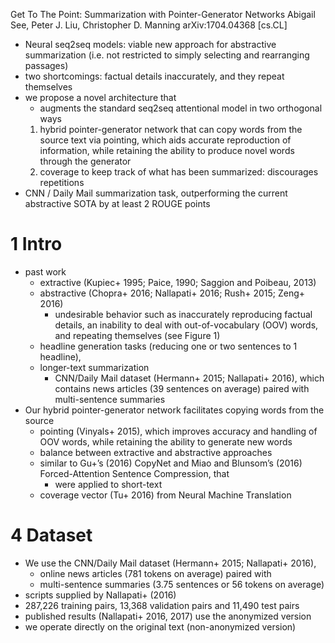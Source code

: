 Get To The Point: Summarization with Pointer-Generator Networks
Abigail See, Peter J. Liu, Christopher D. Manning
arXiv:1704.04368 [cs.CL]

* Neural seq2seq models: viable new approach for abstractive summarization
  (i.e. not restricted to simply selecting and rearranging passages)
* two shortcomings: factual details inaccurately, and they repeat themselves
* we propose a novel architecture that
  * augments the standard seq2seq attentional model in two orthogonal ways
  1. hybrid pointer-generator network that can
    copy words from the source text via pointing, which
    aids accurate reproduction of information, while
    retaining the ability to produce novel words through the generator
  2. coverage to keep track of what has been summarized: discourages repetitions
* CNN / Daily Mail summarization task,
  outperforming the current abstractive SOTA by at least 2 ROUGE points

# 1 Intro

* past work
  * extractive (Kupiec+ 1995; Paice, 1990; Saggion and Poibeau, 2013)
  * abstractive (Chopra+ 2016; Nallapati+ 2016; Rush+ 2015; Zeng+ 2016)
    * undesirable behavior such as
      inaccurately reproducing factual details, an
      inability to deal with out-of-vocabulary (OOV) words, and
      repeating themselves (see Figure 1)
  * headline generation tasks (reducing one or two sentences to 1 headline),
  * longer-text summarization
    * CNN/Daily Mail dataset (Hermann+ 2015; Nallapati+ 2016), which contains
      news articles (39 sentences on average) paired with
      multi-sentence summaries
* Our hybrid pointer-generator network facilitates copying words from the source
  * pointing (Vinyals+ 2015), which improves accuracy and handling of OOV words,
    while retaining the ability to generate new words
  * balance between extractive and abstractive approaches
  * similar to Gu+’s (2016) CopyNet and
    Miao and Blunsom’s (2016) Forced-Attention Sentence Compression, that
    * were applied to short-text
  * coverage vector (Tu+ 2016) from Neural Machine Translation

# 4 Dataset

* We use the CNN/Daily Mail dataset (Hermann+ 2015; Nallapati+ 2016),
  * online news articles (781 tokens on average) paired with
  * multi-sentence summaries (3.75 sentences or 56 tokens on average)
* scripts supplied by Nallapati+ (2016)
* 287,226 training pairs, 13,368 validation pairs and 11,490 test pairs
* published results (Nallapati+ 2016, 2017) use the anonymized version
* we operate directly on the original text (non-anonymized version)
